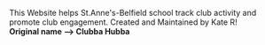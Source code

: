 This Website helps St.Anne's-Belfield school track club activity and promote club engagement.
Created and Maintained by Kate R!                
**Original name --> Clubba Hubba**
